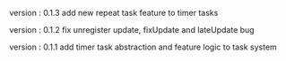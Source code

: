   version : 0.1.3
  add new repeat task feature to timer tasks

  version : 0.1.2
  fix unregister update, fixUpdate and lateUpdate bug

  version : 0.1.1
  add timer task abstraction and feature logic to task system